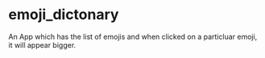# emoji_dictonary
An App which has the list of emojis and when clicked on a particluar emoji, it will appear bigger.
